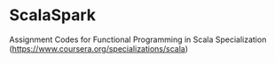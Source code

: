 # ScalaSpark
Assignment Codes for Functional Programming in Scala Specialization (https://www.coursera.org/specializations/scala)
